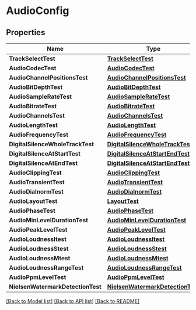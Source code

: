 # AudioConfig

## Properties

Name | Type | Description | Notes
------------ | ------------- | ------------- | -------------
**TrackSelectTest** | [**TrackSelectTest**](track_select_test.md) |  | [optional] 
**AudioCodecTest** | [**AudioCodecTest**](audio_codec_test.md) |  | [optional] 
**AudioChannelPositionsTest** | [**AudioChannelPositionsTest**](audio_channel_positions_test.md) |  | [optional] 
**AudioBitDepthTest** | [**AudioBitDepthTest**](audio_bit_depth_test.md) |  | [optional] 
**AudioSampleRateTest** | [**AudioSampleRateTest**](audio_sample_rate_test.md) |  | [optional] 
**AudioBitrateTest** | [**AudioBitrateTest**](audio_bitrate_test.md) |  | [optional] 
**AudioChannelsTest** | [**AudioChannelsTest**](audio_channels_test.md) |  | [optional] 
**AudioLengthTest** | [**AudioLengthTest**](audio_length_test.md) |  | [optional] 
**AudioFrequencyTest** | [**AudioFrequencyTest**](audio_frequency_test.md) |  | [optional] 
**DigitalSilenceWholeTrackTest** | [**DigitalSilenceWholeTrackTest**](digital_silence_whole_track_test.md) |  | [optional] 
**DigitalSilenceAtStartTest** | [**DigitalSilenceAtStartEndTest**](digital_silence_at_start_end_test.md) |  | [optional] 
**DigitalSilenceAtEndTest** | [**DigitalSilenceAtStartEndTest**](digital_silence_at_start_end_test.md) |  | [optional] 
**AudioClippingTest** | [**AudioClippingTest**](audio_clipping_test.md) |  | [optional] 
**AudioTransientTest** | [**AudioTransientTest**](audio_transient_test.md) |  | [optional] 
**AudioDialnormTest** | [**AudioDialnormTest**](audio_dialnorm_test.md) |  | [optional] 
**AudioLayoutTest** | [**LayoutTest**](layout_test.md) |  | [optional] 
**AudioPhaseTest** | [**AudioPhaseTest**](audio_phase_test.md) |  | [optional] 
**AudioMinLevelDurationTest** | [**AudioMinLevelDurationTest**](audio_min_level_duration_test.md) |  | [optional] 
**AudioPeakLevelTest** | [**AudioPeakLevelTest**](audio_peak_level_test.md) |  | [optional] 
**AudioLoudnessItest** | [**AudioLoudnessItest**](audio_loudness_itest.md) |  | [optional] 
**AudioLoudnessStest** | [**AudioLoudnessStest**](audio_loudness_stest.md) |  | [optional] 
**AudioLoudnessMtest** | [**AudioLoudnessMtest**](audio_loudness_mtest.md) |  | [optional] 
**AudioLoudnessRangeTest** | [**AudioLoudnessRangeTest**](audio_loudness_range_test.md) |  | [optional] 
**AudioPpmLevelTest** | [**AudioPpmLevelTest**](audio_ppm_level_test.md) |  | [optional] 
**NielsenWatermarkDetectionTest** | [**NielsenWatermarkDetectionTest**](nielsen_watermark_detection_test.md) |  | [optional] 

[[Back to Model list]](../README.md#documentation-for-models) [[Back to API list]](../README.md#documentation-for-api-endpoints) [[Back to README]](../README.md)


